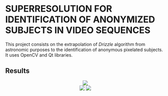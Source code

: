 # SUPERRESOLUTION FOR IDENTIFICATION OF ANONYMIZED SUBJECTS IN VIDEO SEQUENCES
This project consists on the extrapolation of *Drizzle* algorithm from astronomic purposes to the identification of anonymous pixelated subjects. It uses OpenCV and Qt libraries.


## Results
<div align="center">
  <img src="https://github.com/manurare/Superresolution-VideoSequences/blob/master/images/recons.gif">
</div>
<div align="center">
  <img src="https://github.com/manurare/Superresolution-VideoSequences/blob/master/images/recons.gif">
  <img src="https://github.com/manurare/Superresolution-VideoSequences/blob/master/images/optFlow.gif">
</div>
